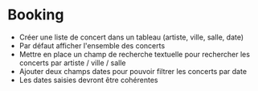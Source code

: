 # Booking

* Créer une liste de concert dans un tableau (artiste, ville, salle, date)
* Par défaut afficher l'ensemble des concerts
* Mettre en place un champ de recherche textuelle pour rechercher les concerts par artiste / ville / salle
* Ajouter deux champs dates pour pouvoir filtrer les concerts par date
* Les dates saisies devront être cohérentes